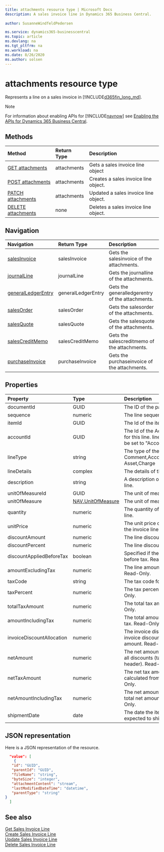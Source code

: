 ```yaml
---
title: attachments resource type | Microsoft Docs
description: A sales invoice line in Dynamics 365 Business Central.
 
author: SusanneWindfeldPedersen

ms.service: dynamics365-businesscentral
ms.topic: article
ms.devlang: na
ms.tgt_pltfrm: na
ms.workload: na
ms.date: 8/26/2020
ms.author: solsen
---
```


# attachments resource type
Represents a line on a sales invoice in [!INCLUDE[d365fin_long_md](../../includes/d365fin_long_md.md)].

> [!NOTE]  
> For information about enabling APIs for [!INCLUDE[navnow](../../includes/navnow_md.md)] see [Enabling the APIs for Dynamics 365 Business Central](../enabling-apis-for-dynamics-nav.md).

## Methods

| Method                                                                | Return Type      | Description                    |
|:----------------------------------------------------------------------|:-----------------|:-------------------------------|
|[GET attachments](../api/dynamics_salesinvoiceline_get.md)      |attachments|Gets a sales invoice line object   |
|[POST attachments](../api/dynamics_create_salesinvoiceline.md)  |attachments|Creates a sales invoice line object.|
|[PATCH attachments](../api/dynamics_salesinvoiceline_update.md) |attachments|Updated a sales invoice line object.|
|[DELETE attachments](../api/dynamics_salesinvoiceline_delete.md)|none              |Deletes a sales invoice line object.|


## Navigation

| Navigation |Return Type| Description |
|:----------|:----------|:-----------------|
|[salesInvoice](../resources/dynamics_salesinvoice.md)|salesInvoice   |Gets the salesinvoice of the attachments.|
|[journalLine](../resources/dynamics_journalline.md)|journalLine   |Gets the journalline of the attachments.|
|[generalLedgerEntry](../resources/dynamics_generalledgerentry.md)|generalLedgerEntry   |Gets the generalledgerentry of the attachments.|
|[salesOrder](../resources/dynamics_salesorder.md)|salesOrder   |Gets the salesorder of the attachments.|
|[salesQuote](../resources/dynamics_salesquote.md)|salesQuote   |Gets the salesquote of the attachments.|
|[salesCreditMemo](../resources/dynamics_salescreditmemo.md)|salesCreditMemo   |Gets the salescreditmemo of the attachments.|
|[purchaseInvoice](../resources/dynamics_purchaseinvoice.md)|purchaseInvoice   |Gets the purchaseinvoice of the attachments.|

## Properties

| Property                | Type    | Description                                               |
|:------------------------|:------|:----------------------------------------------------------|
|documentId               |GUID   |The ID of the parent invoice.                              |
|sequence                 |numeric|The line sequence number.                                  |
|itemId                   |GUID   |The Id of the item in the invoice line.                    |
|accountId                |GUID   |The Id of the Account that will be used for this line. lineType will automatically be set to "Account" if this is set.|
|lineType                 |string |The type of the line. Can be Comment,Account,Item,Resource,Fixed Asset,Charge|
|lineDetails              |complex|The details of the line.                                   |
|description              |string |A description of the item in the invoice line.             |
|unitOfMeasureId          |GUID   |The unit of measure for the invoice line.                  |
|unitOfMeasure            |[NAV.UnitOfMeasure](../resources/dynamics_complextypes.md)|The unit of measure complex type.|
|quantity                 |numeric|The quantity of the item in the invoice line.              |
|unitPrice                |numeric|The unit price of each individual item in the invoice line.|
|discountAmount           |numeric|The line discount amount.                                  |
|discountPercent          |numeric|The line discount percent.                                 |
|discountAppliedBeforeTax |boolean|Specified if the discount is applied before tax. Read-Only.|
|amountExcludingTax       |numeric|The line amount excluding the tax. Read-Only.              |
|taxCode                  |string |The tax code for the line.                                 |
|taxPercent               |numeric|The tax percent for the line. Read-Only.                   |
|totalTaxAmount           |numeric|The total tax amount for the line. Read-Only.              |
|amountIncludingTax       |numeric|The total amount for the line including tax. Read-Only.    |
|invoiceDiscountAllocation|numeric|The invoice discount allocation is the invoice discount distributed on the total amount. Read-Only.|
|netAmount                |numeric|The net amount is the amount including all discounts (taken from invoice header). Read-Only.|
|netTaxAmount             |numeric|The net tax amount is the tax amount calculated from net amount. Read-Only.|
|netAmountIncludingTax    |numeric|The net amount including tax is the total net amount including tax. Read-Only.|
|shipmentDate             |date   |The date the item in the line is expected to ship.         |

## JSON representation

Here is a JSON representation of the resource.


```json
  "value": [
    {
   "id": "GUID",
   "parentId": "GUID",
   "fileName": "string",
   "byteSize": "integer",
   "attachmentContent": "stream",
   "lastModifiedDateTime": "datetime",
   "parentType": "string"
}
  ]
```

## See also

[Get Sales Invoice Line](../api/dynamics_salesinvoiceline_get.md)  
[Create Sales Invoice Line](../api/dynamics_create_salesinvoiceline.md)  
[Update Sales Invoice Line](../api/dynamics_salesinvoiceline_update.md)  
[Delete Sales Invoice Line](../api/dynamics_salesinvoiceline_delete.md)  